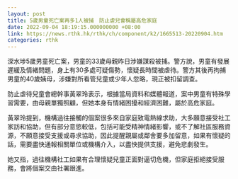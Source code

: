 ```yaml
---
layout: post
title: 5歲男童死亡案再多1人被捕　防止虐兒會稱屬高危家庭
date: 2022-09-04 18:19:15.000000000 +08:00
link: https://news.rthk.hk/rthk/ch/component/k2/1665513-20220904.htm
categories: rthk
---
```


深水埗5歲男童死亡案，男童的33歲母親昨日涉嫌謀殺被捕。警方說，男童有發展遲緩及情緒問題，身上有30多處可疑傷勢，懷疑長時間被虐待。警方其後再拘捕男童的40歲姨母，涉嫌對所看管兒童或少年人忽略，現正被扣留調查。

防止虐待兒童會總幹事黃翠玲表示，根據當局資料和媒體報道，案中男童有特殊學習需要，由母親單獨照顧，但她本身有情緒困擾和經濟困難，屬於高危家庭。

黃翠玲提到，機構過往接觸的個案很多來自家庭致電熱線求助，大多願意接受社工家訪和協助，但有部分意慾較低，包括可能受精神情緒影響，或不了解社區服務資源，不願意接受支援或尋求協助，因此提醒親屬或鄰舍要多加留意，如果有懷疑的話，需要盡快通報相關單位或機構介入，以盡快提供支援，避免悲劇發生。

她又指，過往機構社工如果有合理懷疑兒童正面對逼切危機，但家庭拒絕接受服務，會將個案交由社署跟進。
